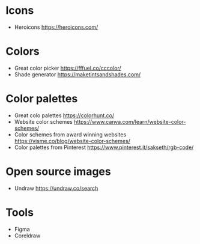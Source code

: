 # Icons
- Heroicons https://heroicons.com/

# Colors
- Great color picker https://fffuel.co/cccolor/
- Shade generator https://maketintsandshades.com/

# Color palettes
- Great colo palettes https://colorhunt.co/
- Website color schemes https://www.canva.com/learn/website-color-schemes/
- Color schemes from award winning websites https://visme.co/blog/website-color-schemes/
- Color palettes from Pinterest https://www.pinterest.it/sakseth/rgb-code/

# Open source images
- Undraw https://undraw.co/search

# Tools
- Figma
- Coreldraw
